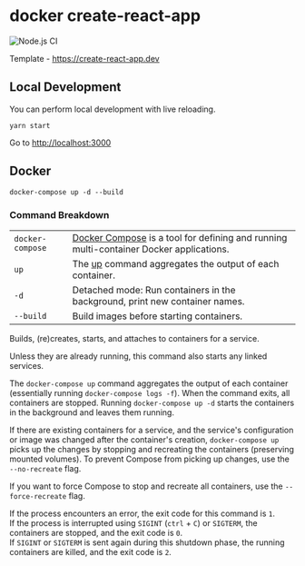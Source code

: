 # docker create-react-app

![Node.js CI](https://github.com/scorpion/create-react-app/workflows/Node.js%20CI/badge.svg)

Template - https://create-react-app.dev

## Local Development

You can perform local development with live reloading.

`yarn start`

Go to <http://localhost:3000>

## Docker

```dockerfile
docker-compose up -d --build
```

### Command Breakdown

|                  |                                                                                                                            |
| ---------------- | -------------------------------------------------------------------------------------------------------------------------- |
| `docker-compose` | [Docker Compose](https://docs.docker.com/compose/) is a tool for defining and running multi-container Docker applications. |
| `up`             | The [up](https://docs.docker.com/compose/reference/up/) command aggregates the output of each container.                   |
| `-d`             | Detached mode: Run containers in the background, print new container names.                                                |
| `--build`        | Build images before starting containers.                                                                                   |

Builds, (re)creates, starts, and attaches to containers for a service.

Unless they are already running, this command also starts any linked services.

The `docker-compose up` command aggregates the output of each container (essentially running `docker-compose logs -f`). When
the command exits, all containers are stopped. Running `docker-compose up -d`
starts the containers in the background and leaves them running.

If there are existing containers for a service, and the service's configuration
or image was changed after the container's creation, `docker-compose up` picks
up the changes by stopping and recreating the containers (preserving mounted
volumes). To prevent Compose from picking up changes, use the `--no-recreate`
flag.

If you want to force Compose to stop and recreate all containers, use the
`--force-recreate` flag.

If the process encounters an error, the exit code for this command is `1`.  
If the process is interrupted using `SIGINT` (`ctrl` + `C`) or `SIGTERM`, the containers are stopped, and the exit code is `0`.  
If `SIGINT` or `SIGTERM` is sent again during this shutdown phase, the running containers are killed, and the exit code is `2`.
